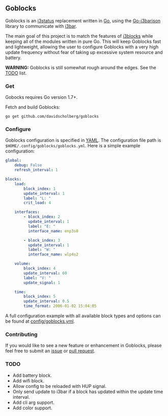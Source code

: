 ## Goblocks

Goblocks is an [i3status](https://i3wm.org/i3status/) replacement written in [Go](https://golang.org/), using the [Go-i3barjson](https://github.com/davidscholberg/go-i3barjson) library to communicate with [i3bar](https://i3wm.org/i3bar/).

The main goal of this project is to match the features of [i3blocks](https://github.com/vivien/i3blocks) while keeping all of the modules written in pure Go. This will keep Goblocks fast and lightweight, allowing the user to configure Goblocks with a very high update frequency without fear of taking up excessive system resource and battery.

**WARNING:** Goblocks is still somewhat rough around the edges. See the [TODO](#todo) list.

### Get

Gobocks requires Go version 1.7+.

Fetch and build Goblocks:

```
go get github.com/davidscholberg/goblocks
```

### Configure

Goblocks configuration is specified in [YAML](http://yaml.org/). The configuration file path is `$HOME/.config/goblocks/goblocks.yml`. Here is a simple example configuration:

```yaml
global:
    debug: False
    refresh_interval: 1

blocks:
    load:
        block_index: 1
        update_interval: 1
        label: "L: "
        crit_load: 4

    interfaces:
        - block_index: 2
          update_interval: 1
          label: "E: "
          interface_name: enp3s0

        - block_index: 3
          update_interval: 1
          label: "W: "
          interface_name: wlp4s2

    volume:
        block_index: 4
        update_interval: 60
        label: "V: "
        update_signal: 1

    time:
        block_index: 5
        update_interval: 0.5
        time_format: 2006-01-02 15:04:05
```

A full configuration example with all available block types and options can be found at [config/goblocks.yml](config/goblocks.yml).

### Contributing

If you would like to see a new feature or enhancement in Goblocks, please feel free to submit an [issue](/../../issues) or [pull request](/../../pulls).

### TODO

* Add battery block.
* Add wifi block.
* Allow config to be reloaded with HUP signal.
* Only send update to i3bar if a block has updated within the update time interval.
* Add cli arg support.
* Add color support.
